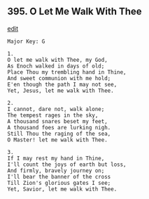 
## 395.  O Let Me Walk With Thee
[edit](https://docs.google.com/document/d/1Disx3XPYOVleG3dtlihmQg_mVzQWF74s/edit?mode=html)



    Major Key: G

    1.
    O let me walk with Thee, my God,
    As Enoch walked in days of old;
    Place Thou my trembling hand in Thine,
    And sweet communion with me hold;
    E'en though the path I may not see,
    Yet, Jesus, let me walk with Thee.

    2.
    I cannot, dare not, walk alone;
    The tempest rages in the sky,
    A thousand snares beset my feet,
    A thousand foes are lurking nigh.
    Still Thou the raging of the sea,
    O Master! let me walk with Thee.

    3.
    If I may rest my hand in Thine,
    I'll count the joys of earth but loss,
    And firmly, bravely journey on;
    I'll bear the banner of the cross
    Till Zion's glorious gates I see;
    Yet, Savior, let me walk with Thee. 
